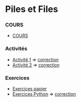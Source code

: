 # Piles et Files

### COURS
* [COURS](COURS_sans_corr.ipynb) [](COURS_Piles_Files.ipynb)

### Activités
* [Activité 1](https://notebook.basthon.fr/?from=https://raw.githubusercontent.com/thfruchart/tnsi/main/06/Act1.ipynb) => [correction](https://notebook.basthon.fr/?from=https://raw.githubusercontent.com/thfruchart/tnsi/main/06/Act1_CORR.ipynb)
* [Activité 2](https://notebook.basthon.fr/?from=https://raw.githubusercontent.com/thfruchart/tnsi/main/06/Act2.ipynb)  => [correction](https://notebook.basthon.fr/?from=https://raw.githubusercontent.com/thfruchart/tnsi/main/06/Act2_CORR.ipynb)



### Exercices
* [Exercices papier](EXERCICES-Piles-Files.pdf)
* [Exercices Python](https://notebook.basthon.fr/?from=https://raw.githubusercontent.com/thfruchart/tnsi/main/06/EXOS_Pile_File.ipynb) => [correction](https://notebook.basthon.fr/?from=https://raw.githubusercontent.com/thfruchart/tnsi/main/06/EXO_PF_CORR.ipynb)
